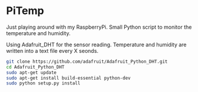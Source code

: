 # PiTemp

Just playing around with my RaspberryPi. Small Python script to monitor the temperature and humidity.

Using Adafruit_DHT for the sensor reading. Temperature and humidity are written into a text file every X seonds.

``` sh
git clone https://github.com/adafruit/Adafruit_Python_DHT.git
cd Adafruit_Python_DHT
sudo apt-get update
sudo apt-get install build-essential python-dev
sudo python setup.py install
```
